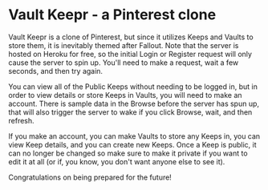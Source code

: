 Vault Keepr - a Pinterest clone
===============================

Vault Keepr is a clone of Pinterest, but since it utilizes Keeps and Vaults to store them, it is inevitably themed after Fallout. Note that the server is hosted on Heroku for free, so the initial Login or Register request will only cause the server to spin up. You'll need to make a request, wait a few seconds, and then try again.

You can view all of the Public Keeps without needing to be logged in, but in order to view details or store Keeps in Vaults, you will need to make an account. There is sample data in the Browse before the server has spun up, that will also trigger the server to wake if you click Browse, wait, and then refresh.

If you make an account, you can make Vaults to store any Keeps in, you can view Keep details, and you can create new Keeps. Once a Keep is public, it can no longer be changed so make sure to make it private if you want to edit it at all (or if, you know, you don't want anyone else to see it).

Congratulations on being prepared for the future!
